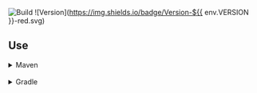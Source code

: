 ![Build](../../actions/workflows/build.yml/badge.svg)
![Version](https://img.shields.io/badge/Version-${{ env.VERSION }}-red.svg)

## Use

<details>
  <summary>Maven</summary>

  <details>
<summary>&ensp; repo.lightdream.dev</summary>

  ```xml
<repositories>
    <repository>
        <id>lightdream-repo</id>
        <url>https://repo.lightdream.dev/</url>
    </repository>
</repositories>
  ```

  ```xml
<dependenies>
    <dependency>
        <groupId>${{ env.GROUP }}</groupId>
        <artifactId>${{ env.ARTIFACT }}</artifactId>
        <version>${{ env.VERSION }}</version>
    </dependency>
</dependenies>
  ```

  </details>
  <details>
  <summary>&ensp; jitpack.io</summary>

  ```xml
<repositories>
    <repository>
        <id>jitpack.io</id>
        <url>https://jitpack.io</url>
    </repository>
</repositories>
  ```

  ```xml
<dependencies>
    <dependency>
        <groupId>com.github.${{ env.GITHUB_USERNAME }}</groupId>
        <artifactId>${{ env.ARTIFACT }}</artifactId>
        <version>${{ env.VERSION }}</version>
    </dependency>
</dependencies>
```



</details>

</details>

<br>

<details>
  <summary>Gradle</summary>

  <details>
    <summary>&ensp;Groovy</summary>

  <details>
<summary>&ensp;&ensp; repo.lightdream.dev</summary>

```groovy
repositories {
    maven("https://repo.lightdream.dev/")
}
```

```groovy
dependencies {
    implementation=("${{ env.GROUP }}:${{ env.ARTIFACT }}:${{ env.VERSION }}")
}
```
  </details>
  <details>
  <summary>&ensp;&ensp; jitpack.io</summary>

```groovy
repositories {
    maven { url "https://jitpack.io" }
}
```

```groovy
dependencies {
    implementation "com.github.${{ env.GITHUB_USERNAME }}:${{ env.ARTIFACT }}:${{ env.VERSION }}"
}
```



</details>



  </details>

  <details>
    <summary>&ensp;Kotlin</summary>

  <details>
<summary>&ensp;&ensp; repo.lightdream.dev</summary>

```groovy
repositories {
    maven { url "https://repo.lightdream.dev/" }
}
```

```groovy
dependencies {
    implementation "${{ env.GROUP }}:${{ env.ARTIFACT }}:${{ env.VERSION }}"
}
```
  </details>
  <details>
  <summary>&ensp;&ensp; jitpack.io</summary>

```kotlin
repositories {
    maven("https://jitpack.io")
}
```

```kotlin
dependencies {
    implementation("com.github.${{ env.GITHUB_USERNAME }}:${{ env.ARTIFACT }}:${{ env.VERSION }})
}
```



</details>

  </details>

</details>




